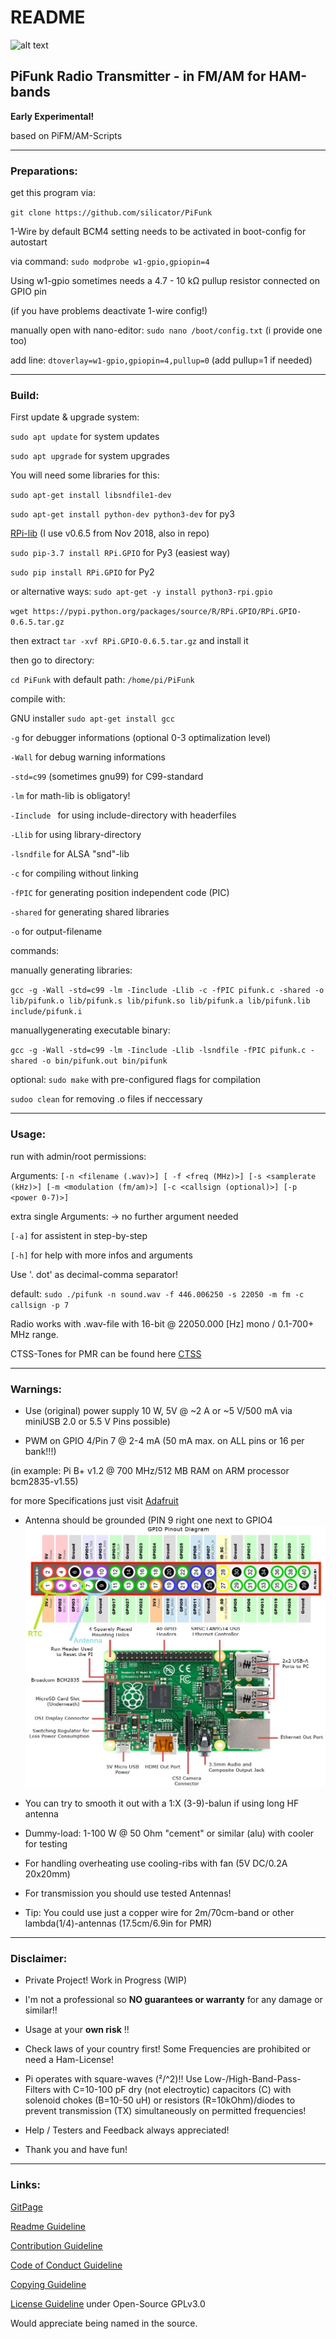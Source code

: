 # README

![alt text](https://raw.githubusercontent.com/silicator/PiFunk/master/docs/favicon.ico "Logo PiFunk")

## PiFunk Radio Transmitter - in FM/AM for HAM-bands

**Early Experimental!**

based on PiFM/AM-Scripts
___

### Preparations:

get this program via:

`git clone https://github.com/silicator/PiFunk`

1-Wire by default BCM4 setting needs to be activated in boot-config for autostart

via command: `sudo modprobe w1-gpio,gpiopin=4`

Using w1-gpio sometimes needs a 4.7 - 10 kΩ pullup resistor connected on GPIO pin

(if you have problems deactivate 1-wire config!)

manually open with nano-editor: `sudo nano /boot/config.txt` (i provide one too)

add line: `dtoverlay=w1-gpio,gpiopin=4,pullup=0` (add pullup=1 if needed)
___

### Build:

First update & upgrade system:

`sudo apt update` for system updates

`sudo apt upgrade` for system upgrades

You will need some libraries for this:

`sudo apt-get install libsndfile1-dev`

`sudo apt-get install python-dev python3-dev` for py3

[RPi-lib](https://pypi.org/project/RPi.GPIO/) (I use v0.6.5 from Nov 2018, also in repo)

`sudo pip-3.7 install RPi.GPIO` for Py3 (easiest way)

`sudo pip install RPi.GPIO` for Py2

or alternative ways: `sudo apt-get -y install python3-rpi.gpio`

`wget https://pypi.python.org/packages/source/R/RPi.GPIO/RPi.GPIO-0.6.5.tar.gz`

then extract `tar -xvf RPi.GPIO-0.6.5.tar.gz` and install it

then go to directory:

`cd PiFunk` with default path: `/home/pi/PiFunk`

compile with:

GNU installer `sudo apt-get install gcc`

`-g` for debugger informations (optional 0-3 optimalization level)

`-Wall` for debug warning informations

`-std=c99` (sometimes gnu99) for C99-standard

`-lm` for math-lib is obligatory!

`-Iinclude ` for using include-directory with headerfiles

`-Llib` for using library-directory

`-lsndfile` for ALSA "snd"-lib

`-c` for compiling without linking

`-fPIC` for generating position independent code (PIC) 

`-shared` for generating shared libraries

`-o` for output-filename

commands:

manually generating libraries:

`gcc -g -Wall -std=c99 -lm -Iinclude -Llib -c -fPIC pifunk.c -shared -o lib/pifunk.o lib/pifunk.s lib/pifunk.so lib/pifunk.a lib/pifunk.lib include/pifunk.i`

manuallygenerating executable binary:

`gcc -g -Wall -std=c99 -lm -Iinclude -Llib -lsndfile -fPIC pifunk.c -shared -o bin/pifunk.out bin/pifunk`

 optional:
`sudo make` with pre-configured flags for compilation

`sudoo clean` for removing .o files if neccessary

___

### Usage:

run with admin/root permissions:

Arguments: `[-n <filename (.wav)>] [ -f <freq (MHz)>] [-s <samplerate (kHz)>] [-m <modulation (fm/am)>] [-c <callsign (optional)>] [-p <power 0-7)>]`

extra single Arguments: -> no further argument needed

`[-a]` for assistent in step-by-step

`[-h]` for help with more infos and arguments

Use '. dot' as decimal-comma separator!

default: `sudo ./pifunk -n sound.wav -f 446.006250 -s 22050 -m fm -c callsign -p 7`

Radio works with .wav-file with 16-bit @ 22050.000 [Hz] mono / 0.1-700+ MHz range.

CTSS-Tones for PMR can be found here [CTSS](ctsspmr.csv)

___

### Warnings:

- Use (original) power supply 10 W, 5V @ ~2 A or ~5 V/500 mA via miniUSB 2.0 or 5.5 V Pins possible)

- PWM on GPIO 4/Pin 7 @ 2-4 mA (50 mA max. on ALL pins or 16 per bank!!!)

(in example: Pi B+ v1.2 @ 700 MHz/512 MB RAM on ARM processor bcm2835-v1.55)

for more Specifications just visit [Adafruit](http://www.adafruit.com)

- Antenna should be grounded (PIN 9 right one next to GPIO4 ![Pinout](docs/pinout-gpio-pib+.jpg)

- You can try to smooth it out with a 1:X (3-9)-balun if using long HF antenna

- Dummy-load: 1-100 W @ 50 Ohm "cement" or similar (alu) with cooler for testing

- For handling overheating use cooling-ribs with fan (5V DC/0.2A 20x20mm) 

- For transmission you should use tested Antennas!

- Tip: You could use just a copper wire for 2m/70cm-band or
other lambda(1/4)-antennas (17.5cm/6.9in for PMR)
___

### Disclaimer:

- Private Project! Work in Progress (WIP)

- I'm not a professional so **NO guarantees or warranty** for any damage or similar!!

- Usage at your **own risk** !!

- Check laws of your country first! Some Frequencies are prohibited or need a Ham-License!

- Pi operates with square-waves (²/^2)!! Use Low-/High-Band-Pass-Filters with C=10-100 pF dry (not electroytic) capacitors (C)
with solenoid chokes (B=10-50 uH) or resistors (R=10kOhm)/diodes to prevent transmission (TX) simultaneously on permitted frequencies!

* Help / Testers and Feedback always appreciated!

* Thank you and have fun!
___

### Links:

[GitPage](https://silicator.github.io/PiFunk/)

[Readme Guideline](README.md)

[Contribution Guideline](docs/CONTRIBUTING.md)

[Code of Conduct Guideline](docs/CODE_OF_CONDUCT.md)

[Copying Guideline](docs/COPYING.md)

[License Guideline](LICENSE.md) under Open-Source GPLv3.0

Would appreciate being named in the source.
